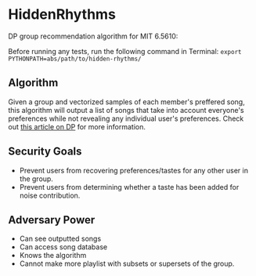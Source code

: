 # HiddenRhythms

DP group recommendation algorithm for MIT 6.5610:

Before running any tests, run the following command in Terminal:
`export PYTHONPATH=abs/path/to/hidden-rhythms/`

## Algorithm

Given a group and vectorized samples of each member's preffered song, this algorithm will output a list of songs that take into account everyone's preferences while not revealing any individual user's preferences. Check out [this article on DP](https://google.com) for more information.

## Security Goals

- Prevent users from recovering preferences/tastes for any other user in the group.
- Prevent users from determining whether a taste has been added for noise contribution.

## Adversary Power

- Can see outputted songs
- Can access song database
- Knows the algorithm
- Cannot make more playlist with subsets or supersets of the group.



